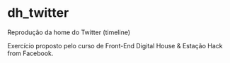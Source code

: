 # dh_twitter
Reprodução da home do Twitter (timeline)

Exercício proposto pelo curso de Front-End Digital House & Estação Hack from Facebook.
